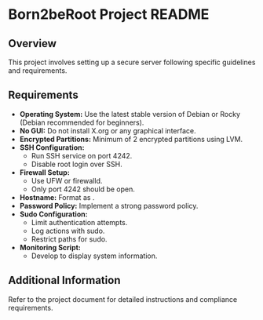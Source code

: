 # Born2beRoot Project README

## Overview
This project involves setting up a secure server following specific guidelines and requirements.

## Requirements

- **Operating System:** Use the latest stable version of Debian or Rocky (Debian recommended for beginners).
- **No GUI:** Do not install X.org or any graphical interface.
- **Encrypted Partitions:** Minimum of 2 encrypted partitions using LVM.
- **SSH Configuration:**
  - Run SSH service on port 4242.
  - Disable root login over SSH.
- **Firewall Setup:**
  - Use UFW or firewalld.
  - Only port 4242 should be open.
- **Hostname:** Format as .
- **Password Policy:** Implement a strong password policy.
- **Sudo Configuration:**
  - Limit authentication attempts.
  - Log actions with sudo.
  - Restrict paths for sudo.
- **Monitoring Script:**
  - Develop  to display system information.
  
## Additional Information
Refer to the project document for detailed instructions and compliance requirements.
